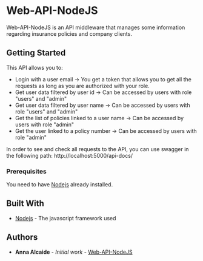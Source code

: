 # Web-API-NodeJS

Web-API-NodeJS is an API middleware that manages some information regarding insurance policies and company clients.

## Getting Started

This API allows you to:

- Login with a user email -> You get a token that allows you to get all the requests as long as you are authorized with your role.
- Get user data filtered by user id -> Can be accessed by users with role "users" and "admin"
- Get user data filtered by user name -> Can be accessed by users with role "users" and "admin"
- Get the list of policies linked to a user name -> Can be accessed by users with role "admin"
- Get the user linked to a policy number -> Can be accessed by users with role "admin"

In order to see and check all requests to the API, you can use swagger in the following path:
http://localhost:5000/api-docs/

### Prerequisites

You need to have [Nodejs](https://nodejs.org/) already installed.

## Built With

- [Nodejs](https://nodejs.org/) - The javascript framework used

## Authors

- **Anna Alcaide** - _Initial work_ - [Web-API-NodeJS](https://github.com/sassenagh/Web-API-NodeJS)
